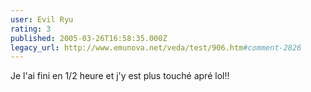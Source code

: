 ```yaml
---
user: Evil Ryu
rating: 3
published: 2005-03-26T16:58:35.000Z
legacy_url: http://www.emunova.net/veda/test/906.htm#comment-2826
---
```

Je l'ai fini en 1/2 heure et j'y est plus touché apré lol!!